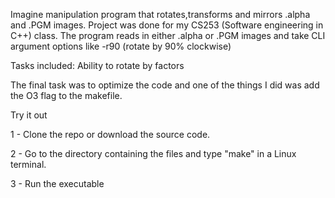 Imagine manipulation program that rotates,transforms and mirrors .alpha and .PGM images. Project was done for my CS253 (Software engineering in C++) class. The program reads in either .alpha or .PGM images and take CLI argument options like -r90 (rotate by 90% clockwise) 

Tasks included: Ability to rotate by factors 

The final task was to optimize the code and one of the things I did was add the O3 flag to the makefile.

Try it out

1 - Clone the repo or download the source code.

2 - Go to the directory containing the files and type "make" in a Linux terminal. 

3 - Run the executable 
